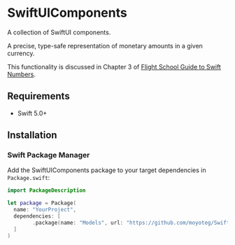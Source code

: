 # SwiftUIComponents

A collection of SwiftUI components.

A precise, type-safe representation of monetary amounts in a given currency.

This functionality is discussed in Chapter 3 of
[Flight School Guide to Swift Numbers](https://flight.school/books/numbers).

## Requirements

- Swift 5.0+

## Installation

### Swift Package Manager

Add the SwiftUIComponents package to your target dependencies in `Package.swift`:

```swift
import PackageDescription

let package = Package(
  name: "YourProject",
  dependencies: [
        .package(name: "Models", url: "https://github.com/moyoteg/SwiftUIComponents", .branch("master")),
  ]
)
```
